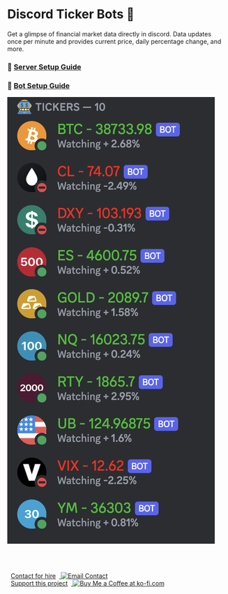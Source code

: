 # Discord Ticker Bots 🤖

####

Get a glimpse of financial market data directly in discord. Data updates once per minute and provides current price, daily percentage change, and more.

### 📜 [Server Setup Guide](/.setup/setup.md)

### 📜 [Bot Setup Guide](/.setup/botSetup.md)

![Sample](final.png)

<br></br>
<div style='display: flex; align-items: center;'>
  <a href='mailto:theprogrammergary@gmail.com' target='_blank'>
    <span style='margin-left: 8px; margin-right: 8px;'>Contact for hire</span>
    <img height='24' style='border: 0px; height: 36px;' src='https://img.shields.io/badge/Gmail-D14836?style=for-the-badge&logo=gmail&logoColor=white' border='0' alt='Email Contact' />
  </a>
</div>

<div style='display: flex; align-items: center;'>
  <a href='https://ko-fi.com/M4M6RTXS2' target='_blank'>
    <span style='margin-left: 8px; margin-right: 8px;'>Support this project</span>
    <img height='24' style='border: 0px; height: 36px;' src='https://img.shields.io/badge/Buy_Me_A_Coffee-FFDD00?style=for-the-badge&logo=buy-me-a-coffee&logoColor=black' border='0' alt='Buy Me a Coffee at ko-fi.com' />
  </a>
</div>

